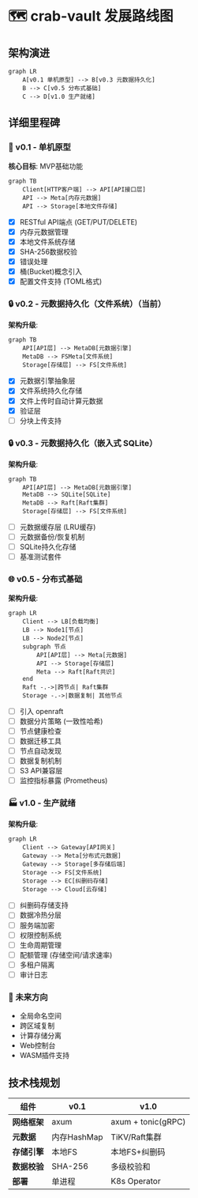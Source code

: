 # 🗺 crab-vault 发展路线图

## 架构演进
```mermaid
graph LR
    A[v0.1 单机原型] --> B[v0.3 元数据持久化]
    B --> C[v0.5 分布式基础]
    C --> D[v1.0 生产就绪]
```

## 详细里程碑

### 🚀 v0.1 - 单机原型
**核心目标**: MVP基础功能
```mermaid
graph TB
    Client[HTTP客户端] --> API[API接口层]
    API --> Meta[内存元数据]
    API --> Storage[本地文件存储]
```
- [x] RESTful API端点 (GET/PUT/DELETE)
- [x] 内存元数据管理
- [x] 本地文件系统存储
- [x] SHA-256数据校验
- [x] 错误处理
- [x] 桶(Bucket)概念引入
- [x] 配置文件支持 (TOML格式)

### 🔒 v0.2 - 元数据持久化（文件系统）（当前）
**架构升级**:
```mermaid
graph TB
    API[API层] --> MetaDB[元数据引擎]
    MetaDB --> FSMeta[文件系统]
    Storage[存储层] --> FS[文件系统]
```
- [x] 元数据引擎抽象层
- [x] 文件系统持久化存储
- [x] 文件上传时自动计算元数据
- [x] 验证层
- [ ] 分块上传支持

### 🔒 v0.3 - 元数据持久化（嵌入式 SQLite）
**架构升级**:
```mermaid
graph TB
    API[API层] --> MetaDB[元数据引擎]
    MetaDB --> SQLite[SQLite]
    MetaDB --> Raft[Raft集群]
    Storage[存储层] --> FS[文件系统]
```
- [ ] 元数据缓存层 (LRU缓存)
- [ ] 元数据备份/恢复机制
- [ ] SQLite持久化存储
- [ ] 基准测试套件

### 🌐 v0.5 - 分布式基础
**架构升级**:
```mermaid
graph LR
    Client --> LB[负载均衡]
    LB --> Node1[节点]
    LB --> Node2[节点]
    subgraph 节点
        API[API层] --> Meta[元数据]
        API --> Storage[存储层]
        Meta --> Raft[Raft共识]
    end
    Raft -.->|跨节点| Raft集群
    Storage -.->|数据复制| 其他节点
```
- [ ] 引入 openraft
- [ ] 数据分片策略 (一致性哈希)
- [ ] 节点健康检查
- [ ] 数据迁移工具
- [ ] 节点自动发现
- [ ] 数据复制机制
- [ ] S3 API兼容层
- [ ] 监控指标暴露 (Prometheus)

### 🏭 v1.0 - 生产就绪
**架构升级**:
```mermaid
graph LR
    Client --> Gateway[API网关]
    Gateway --> Meta[分布式元数据]
    Gateway --> Storage[多存储后端]
    Storage --> FS[文件系统]
    Storage --> EC[纠删码存储]
    Storage --> Cloud[云存储]
```
- [ ] 纠删码存储支持
- [ ] 数据冷热分层
- [ ] 服务端加密
- [ ] 权限控制系统
- [ ] 生命周期管理
- [ ] 配额管理 (存储空间/请求速率)
- [ ] 多租户隔离
- [ ] 审计日志

### 🔮 未来方向
- 全局命名空间
- 跨区域复制
- 计算存储分离
- Web控制台
- WASM插件支持

## 技术栈规划
| 组件         | v0.1       | v1.0              |
|--------------|------------|-------------------|
| **网络框架** | axum       | axum + tonic(gRPC)|
| **元数据**   | 内存HashMap| TiKV/Raft集群     |
| **存储引擎** | 本地FS     | 本地FS+纠删码     |
| **数据校验** | SHA-256    | 多级校验和        |
| **部署**     | 单进程     | K8s Operator      |
